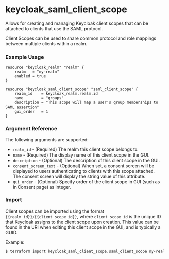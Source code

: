 # keycloak_saml_client_scope

Allows for creating and managing Keycloak client scopes that can be attached to
clients that use the SAML protocol.

Client Scopes can be used to share common protocol and role mappings between multiple
clients within a realm.

### Example Usage

```hcl
resource "keycloak_realm" "realm" {
    realm   = "my-realm"
    enabled = true
}

resource "keycloak_saml_client_scope" "saml_client_scope" {
    realm_id    = keycloak_realm.realm.id
    name        = "groups"
    description = "This scope will map a user's group memberships to SAML assertion"
    gui_order   = 1
}
```

### Argument Reference

The following arguments are supported:

- `realm_id` - (Required) The realm this client scope belongs to.
- `name` - (Required) The display name of this client scope in the GUI.
- `description` - (Optional) The description of this client scope in the GUI.
- `consent_screen_text` - (Optional) When set, a consent screen will be displayed to users
authenticating to clients with this scope attached. The consent screen will display the string
value of this attribute.
- `gui_order` - (Optional) Specify order of the client scope in GUI (such as in Consent page) as integer.

### Import

Client scopes can be imported using the format `{{realm_id}}/{{client_scope_id}}`, where `client_scope_id` is the unique ID that Keycloak
assigns to the client scope upon creation. This value can be found in the URI when editing this client scope in the GUI, and is typically a GUID.

Example:

```bash
$ terraform import keycloak_saml_client_scope.saml_client_scope my-realm/e8a5d115-6985-4de3-a0f5-732e1be4525e
```
